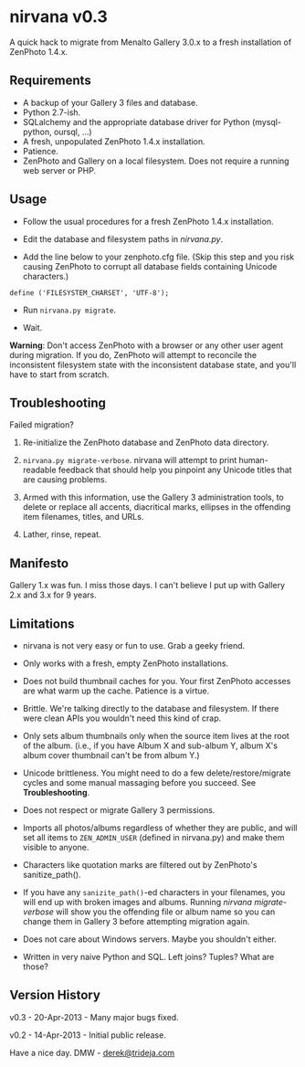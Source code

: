 nirvana v0.3
==
A quick hack to migrate from Menalto Gallery 3.0.x to a fresh installation of ZenPhoto 1.4.x. 



Requirements
--

- A backup of your Gallery 3 files and database.
- Python 2.7-ish.
- SQLalchemy and the appropriate database driver for Python (mysql-python, oursql, ...)
- A fresh, unpopulated ZenPhoto 1.4.x installation.
- Patience. 
- ZenPhoto and Gallery on a local filesystem. Does not require a running web server or PHP.



Usage
--

- Follow the usual procedures for a fresh ZenPhoto 1.4.x installation.

- Edit the database and filesystem paths in _nirvana.py_.

- Add the line below to your zenphoto.cfg file. (Skip this step and you risk causing ZenPhoto to corrupt all database fields containing Unicode characters.)
 ```
define ('FILESYSTEM_CHARSET', 'UTF-8');
 ```

- Run `nirvana.py migrate`.

- Wait.

**Warning**: Don't access ZenPhoto with a browser or any other user agent during migration. If you do, ZenPhoto will attempt to reconcile the inconsistent filesystem state with the inconsistent database state, and you'll have to start from scratch.




Troubleshooting
--

Failed migration?

1. Re-initialize the ZenPhoto database and ZenPhoto data directory.

2. `nirvana.py migrate-verbose`. nirvana will attempt to print human-readable feedback that should help you pinpoint any Unicode titles that are causing problems.

3. Armed with this information, use the Gallery 3 administration tools, to delete or replace all accents, diacritical marks, ellipses in the offending item filenames, titles, and URLs.

4. Lather, rinse, repeat.



Manifesto
--

Gallery 1.x was fun. I miss those days. I can't believe I put up with Gallery 2.x and 3.x for 9 years.



Limitations
--

- nirvana is not very easy or fun to use. Grab a geeky friend.

- Only works with a fresh, empty ZenPhoto installations.

- Does not build thumbnail caches for you. Your first ZenPhoto accesses are what warm up the cache.  Patience is a virtue.

- Brittle. We're talking directly to the database and filesystem. If there were clean APIs you wouldn't need this kind of crap.

- Only sets album thumbnails only when the source item lives at the root of the album. (i.e., if you have Album X and sub-album Y, album X's album cover thumbnail can't be from album Y.)

- Unicode brittleness. You might need to do a few delete/restore/migrate cycles and some manual massaging before you succeed.  See **Troubleshooting**.

- Does not respect or migrate Gallery 3 permissions.

- Imports all photos/albums regardless of whether they are public, and will set all items to `ZEN_ADMIN_USER` (defined in nirvana.py) and make them visible to anyone.

- Characters like quotation marks are filtered out by ZenPhoto's sanitize_path().

 - If you have any `sanizite_path()`-ed characters in your filenames, you will end up with broken images and albums. Running _nirvana migrate-verbose_ will show you the offending file or album name so you can change them in Gallery 3 before attempting migration again.

- Does not care about Windows servers. Maybe you shouldn't either.

- Written in very naive Python and SQL. Left joins? Tuples? What are those?




Version History
--

v0.3 - 20-Apr-2013 - Many major bugs fixed.

v0.2 - 14-Apr-2013 - Initial public release.


Have a nice day.
DMW - <derek@trideja.com>